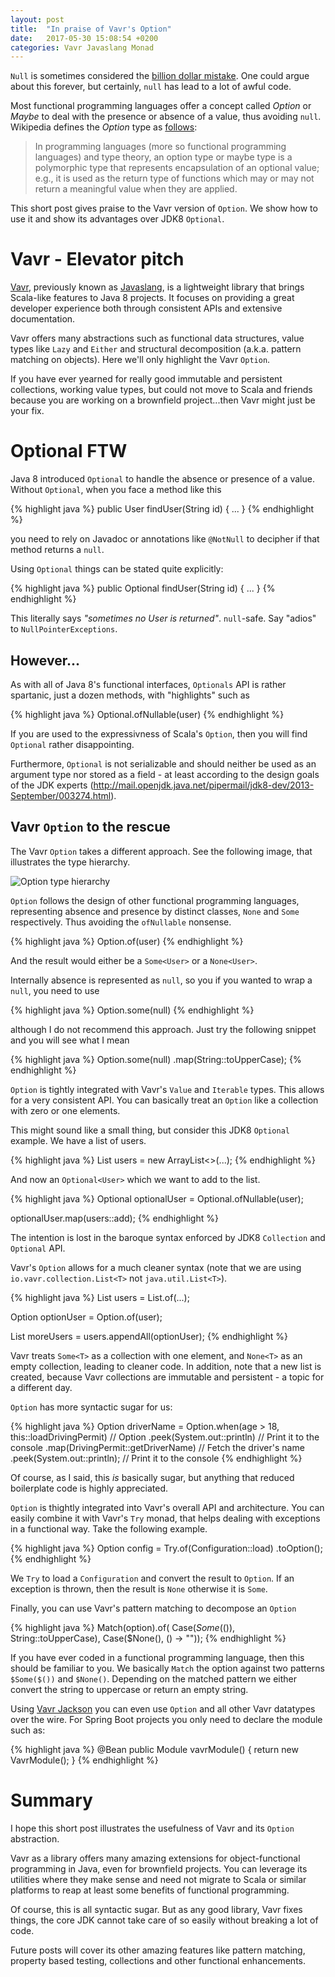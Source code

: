 ```yaml
---
layout: post
title:  "In praise of Vavr's Option"
date:   2017-05-30 15:08:54 +0200
categories: Vavr Javaslang Monad
---
```

`Null` is sometimes considered the [billion dollar mistake](https://www.infoq.com/presentations/Null-References-The-Billion-Dollar-Mistake-Tony-Hoare). One could argue about this forever, but certainly, `null` has lead to a lot of awful code.

Most functional programming languages offer a concept called _Option_ or _Maybe_ to deal with the presence or absence of a value, thus avoiding `null`. Wikipedia defines the _Option_ type as [follows](https://en.wikipedia.org/wiki/Option_type):

>In programming languages (more so functional programming languages) and type theory, an option type or maybe type is a polymorphic type that represents encapsulation of an optional value; e.g., it is used as the return type of functions which may or may not return a meaningful value when they are applied.

This short post gives praise to the Vavr version of `Option`. We show how to use it and show its advantages over JDK8 `Optional`.

# Vavr - Elevator pitch

[Vavr](http://vavr.io), previously known as [Javaslang](http://blog.vavr.io/javaslang-changes-name-to-vavr/), is a lightweight library that brings Scala-like features to Java 8 projects. It focuses on providing a great developer experience both through consistent APIs and extensive documentation.

Vavr offers many abstractions such as functional data structures, value types like `Lazy` and `Either` and structural decomposition (a.k.a. pattern matching on objects). Here we'll only highlight the Vavr `Option`.

If you have ever yearned for really good immutable and persistent collections, working value types, but could not move to Scala and friends because you are working on a brownfield project...then Vavr might just be your fix.

# Optional FTW

Java 8 introduced `Optional` to handle the absence or presence of a value. Without `Optional`, when you face a method like this

{% highlight java %}
public User findUser(String id) {
  ...
}
{% endhighlight %}

you need to rely on Javadoc or annotations like `@NotNull` to decipher if that method returns a `null`.

Using `Optional` things can be stated quite explicitly:

{% highlight java %}
public Optional<User> findUser(String id) {
  ...
}
{% endhighlight %}

This literally says _"sometimes no User is returned"_. `null`-safe. Say "adios" to `NullPointerExceptions`.

## However...

As with all of Java 8's functional interfaces, `Optionals` API is rather spartanic, just a dozen methods, with "highlights" such as

{% highlight java %}
Optional.ofNullable(user)
{% endhighlight %}

If you are used to the expressivness of Scala's `Option`, then you will find `Optional` rather disappointing.

Furthermore, `Optional` is not serializable and should neither be used as an argument type nor stored as a field - at least according to the design goals of the JDK experts (http://mail.openjdk.java.net/pipermail/jdk8-dev/2013-September/003274.html).

## Vavr `Option` to the rescue

The Vavr `Option` takes a different approach. See the following image, that illustrates the type hierarchy.

![Option type hierarchy](https://thepracticaldev.s3.amazonaws.com/i/kz9iowo2wasrtd8j9nia.png)

`Option` follows the design of other functional programming languages, representing absence and presence by distinct classes, `None` and `Some` respectively. Thus avoiding the `ofNullable` nonsense.

{% highlight java %}
Option.of(user)
{% endhighlight %}

And the result would either be a `Some<User>` or a `None<User>`.

Internally absence is represented as `null`, so you if you wanted to wrap a `null`, you need to use

{% highlight java %}
Option.some(null)
{% endhighlight %}

although I do not recommend this approach. Just try the following snippet and you will see what I mean

{% highlight java %}
Option.<String>some(null)
      .map(String::toUpperCase);
{% endhighlight %}


`Option` is tightly integrated with Vavr's `Value` and `Iterable` types. This allows for a very consistent API. You can basically treat an `Option` like a collection with zero or one elements.

This might sound like a small thing, but consider this JDK8 `Optional` example.
We have a list of users.

{% highlight java %}
List<User> users = new ArrayList<>(...);
{% endhighlight %}

And now an `Optional<User>` which we want to add to the list.

{% highlight java %}
Optional<User> optionalUser = Optional.ofNullable(user);

optionalUser.map(users::add);
{% endhighlight %}

The intention is lost in the baroque syntax enforced by JDK8 `Collection` and `Optional` API.

Vavr's `Option` allows for a much cleaner syntax (note that we are using `io.vavr.collection.List<T>` not `java.util.List<T>`).

{% highlight java %}
List<User> users = List.of(...);

Option<User> optionUser = Option.of(user);

List<User> moreUsers = users.appendAll(optionUser);
{% endhighlight %}

Vavr treats `Some<T>` as a collection with one element, and `None<T>` as an empty collection, leading to cleaner code. In addition, note that a new list is created, because Vavr collections are immutable and persistent - a topic for a different day.

`Option` has more syntactic sugar for us:

{% highlight java %}
Option<String> driverName = Option.when(age > 18, this::loadDrivingPermit)
                                  // Option<DrivingPermit>
                                  .peek(System.out::println)
                                  // Print it to the console
                                  .map(DrivingPermit::getDriverName)
                                  // Fetch the driver's name
                                  .peek(System.out::println);
                                  // Print it to the console
{% endhighlight %}

Of course, as I said, this _is_ basically sugar, but anything that reduced boilerplate code is highly appreciated.

`Option` is thightly integrated into Vavr's overall API and architecture. You can easily combine it with Vavr's `Try` monad, that helps dealing with exceptions in a functional way. Take the following example.

{% highlight java %}
Option<Configuration> config = Try.of(Configuration::load)
                                  .toOption();
{% endhighlight %}

We `Try` to load a `Configuration` and convert the result to `Option`. If an exception is thrown, then the
result is `None` otherwise it is `Some`.

Finally, you can use Vavr's pattern matching to decompose an `Option`

{% highlight java %}
Match(option).of(
   Case($Some($()), String::toUpperCase),
   Case($None(),    () -> ""));
{% endhighlight %}

If you have ever coded in a functional programming language, then this should be familiar to you. We basically `Match` the option against two patterns `$Some($())` and `$None()`. Depending on the matched pattern we either convert the string to uppercase or return an empty string.

Using [Vavr Jackson](https://github.com/vavr-io/vavr-jackson) you can even use `Option` and all other Vavr datatypes over the wire. For Spring Boot projects you only need to declare the module such as:

{% highlight java %}
@Bean
public Module vavrModule() {
    return new VavrModule();
}
{% endhighlight %}

# Summary

I hope this short post illustrates the usefulness of Vavr and its `Option` abstraction.

Vavr as a library offers many amazing extensions for object-functional programming in Java, even for brownfield projects. You can leverage its utilities where they make sense and need not migrate to Scala or similar platforms to reap at least some benefits of functional programming.

Of course, this is all syntactic sugar. But as any good library, Vavr fixes things, the core JDK cannot take care of so easily without breaking a lot of code.

Future posts will cover its other amazing features like pattern matching, property based testing, collections and other functional enhancements.
